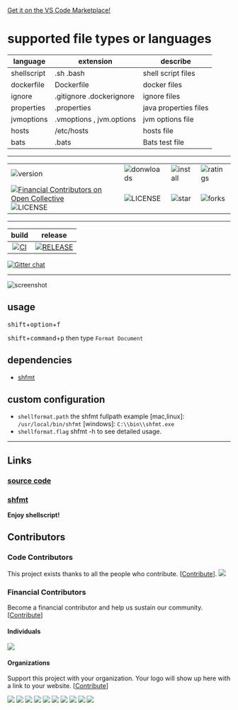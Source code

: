 [Get it on the VS Code Marketplace!](https://marketplace.visualstudio.com/items?itemName=foxundermoon.shell-format)

# supported file types or languages

| language    | extension                | describe              |
| ----------- | ------------------------ | --------------------- |
| shellscript | .sh .bash                | shell script files    |
| dockerfile  | Dockerfile               | docker files          |
| ignore      | .gitignore .dockerignore | ignore files          |
| properties  | .properties              | java properties files |
| jvmoptions  | .vmoptions , jvm.options | jvm options file      |
| hosts       | /etc/hosts               | hosts file            |
| bats        | .bats                    | Bats test file        |

---

|                                                                                                                                                                                                                                   |                                                                                                  |                                                                                               |                                                                                             |
| --------------------------------------------------------------------------------------------------------------------------------------------------------------------------------------------------------------------------------- | ------------------------------------------------------------------------------------------------ | --------------------------------------------------------------------------------------------- | ------------------------------------------------------------------------------------------- |
| ![version](https://vsmarketplacebadge.apphb.com/version-short/foxundermoon.shell-format.svg)                                                                                                                                      | ![donwloads](https://vsmarketplacebadge.apphb.com/downloads-short/foxundermoon.shell-format.svg) | ![install](https://vsmarketplacebadge.apphb.com/installs-short/foxundermoon.shell-format.svg) | ![ratings](https://vsmarketplacebadge.apphb.com/rating-short/foxundermoon.shell-format.svg) |
| [![Financial Contributors on Open Collective](https://opencollective.com/vsformat/all/badge.svg?label=financial+contributors)](https://opencollective.com/vsformat) ![LICENSE](https://img.shields.io/badge/license-mit-blue.svg) | ![LICENSE](https://img.shields.io/badge/license-Anti%20996-blue.svg)                             | ![star](https://img.shields.io/github/stars/foxundermoon/vs-shell-format.svg)                 | ![forks](https://img.shields.io/github/forks/foxundermoon/vs-shell-format.svg)              |

---

|                                                                                 build                                                                                 |                                                                                  release                                                                                   |
| :-------------------------------------------------------------------------------------------------------------------------------------------------------------------: | :------------------------------------------------------------------------------------------------------------------------------------------------------------------------: |
| [![CI](https://github.com/foxundermoon/vs-shell-format/actions/workflows/CI.yml/badge.svg)](https://github.com/foxundermoon/vs-shell-format/actions/workflows/CI.yml) | [![RELEASE](https://github.com/foxundermoon/vs-shell-format/actions/workflows/CD.yml/badge.svg)](https://github.com/foxundermoon/vs-shell-format/actions/workflows/CD.yml) |

[![Gitter chat](https://badges.gitter.im/gitterHQ/gitter.svg)](https://gitter.im/vs-shell-format/community)

---

![screenshot](https://github.com/foxundermoon/vs-shell-format/raw/master/image/shell_format.gif)

## usage

<kbd>shift</kbd>+<kbd>option</kbd>+<kbd>f</kbd>

<kbd>shift</kbd>+<kbd>command</kbd>+<kbd>p</kbd> then type `Format Document`

## dependencies

- [shfmt](https://github.com/mvdan/sh#shfmt)

## custom configuration

- `shellformat.path` the shfmt fullpath example [mac,linux]: `/usr/local/bin/shfmt` [windows]: `C:\\bin\\shfmt.exe`
- `shellformat.flag` shfmt -h to see detailed usage.

---

## Links

### [source code](https://github.com/foxundermoon/vs-shell-format)

### [shfmt](https://github.com/mvdan/sh)

**Enjoy shellscript!**

## Contributors

### Code Contributors

This project exists thanks to all the people who contribute. [[Contribute](CONTRIBUTING.md)].
<a href="https://github.com/foxundermoon/vs-shell-format/graphs/contributors"><img src="https://opencollective.com/vsformat/contributors.svg?width=890&button=false" /></a>

### Financial Contributors

Become a financial contributor and help us sustain our community. [[Contribute](https://opencollective.com/vsformat/contribute)]

#### Individuals

<a href="https://opencollective.com/vsformat"><img src="https://opencollective.com/vsformat/individuals.svg?width=890"></a>

#### Organizations

Support this project with your organization. Your logo will show up here with a link to your website. [[Contribute](https://opencollective.com/vsformat/contribute)]

<a href="https://opencollective.com/vsformat/organization/0/website"><img src="https://opencollective.com/vsformat/organization/0/avatar.svg"></a>
<a href="https://opencollective.com/vsformat/organization/1/website"><img src="https://opencollective.com/vsformat/organization/1/avatar.svg"></a>
<a href="https://opencollective.com/vsformat/organization/2/website"><img src="https://opencollective.com/vsformat/organization/2/avatar.svg"></a>
<a href="https://opencollective.com/vsformat/organization/3/website"><img src="https://opencollective.com/vsformat/organization/3/avatar.svg"></a>
<a href="https://opencollective.com/vsformat/organization/4/website"><img src="https://opencollective.com/vsformat/organization/4/avatar.svg"></a>
<a href="https://opencollective.com/vsformat/organization/5/website"><img src="https://opencollective.com/vsformat/organization/5/avatar.svg"></a>
<a href="https://opencollective.com/vsformat/organization/6/website"><img src="https://opencollective.com/vsformat/organization/6/avatar.svg"></a>
<a href="https://opencollective.com/vsformat/organization/7/website"><img src="https://opencollective.com/vsformat/organization/7/avatar.svg"></a>
<a href="https://opencollective.com/vsformat/organization/8/website"><img src="https://opencollective.com/vsformat/organization/8/avatar.svg"></a>
<a href="https://opencollective.com/vsformat/organization/9/website"><img src="https://opencollective.com/vsformat/organization/9/avatar.svg"></a>
